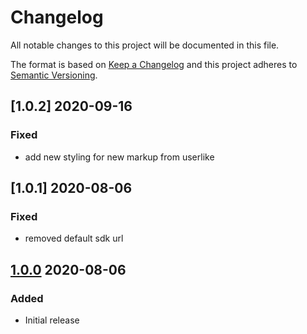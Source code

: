 # Changelog

All notable changes to this project will be documented in this file.

The format is based on [Keep a Changelog](http://keepachangelog.com/) and this project adheres to [Semantic Versioning](http://semver.org/).

## [1.0.2] 2020-09-16
### Fixed
- add new styling for new markup from userlike

## [1.0.1] 2020-08-06
### Fixed
- removed default sdk url

## [1.0.0] 2020-08-06
### Added
- Initial release

[1.0.0]: https://github.com/shopgate-professional-services/ext-userlike/releases/v1.0.0

